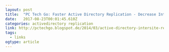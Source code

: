 ```yaml
---
layout: post 
title:  "PC Tech Go: Faster Active Directory Replication - Decrease Intersite Replication Interval to Seconds" 
date:   2017-08-23T00:01:45.610Z 
categories: activedirectory replication
link: http://pctechgo.blogspot.de/2014/03/active-directory-intersite-replication.html 
tags:
  - links
ogtype: article 
---
```


